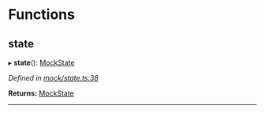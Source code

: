 

# Functions

<a id="state"></a>

##  state

▸ **state**(): [MockState](_mock_types_d_.md#mockstate)

*Defined in [mock/state.ts:38](https://github.com/polkadot-js/api/blob/12a3b4a/packages/api-provider/src/mock/state.ts#L38)*

**Returns:** [MockState](_mock_types_d_.md#mockstate)

___

